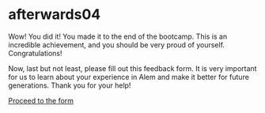 # afterwards04

Wow! You did it! You made it to the end of the bootcamp. This is an incredible achievement, and you should be very proud of yourself. Congratulations!

Now, last but not least, please fill out this feedback form. It is very important for us to learn about your experience in Alem and make it better for future generations. Thank you for your help!

[Proceed to the form](https://forms.gle/TKNtBGXqgBRegc9t7)
